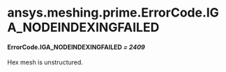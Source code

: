# ansys.meshing.prime.ErrorCode.IGA_NODEINDEXINGFAILED



#### ErrorCode.IGA_NODEINDEXINGFAILED *= 2409*

Hex mesh is unstructured.

<!-- !! processed by numpydoc !! -->

